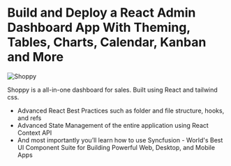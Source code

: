 # Build and Deploy a React Admin Dashboard App With Theming, Tables, Charts, Calendar, Kanban and More
![Shoppy](https://i.ibb.co/W6g39w3/image.png)

Shoppy is a all-in-one dashboard for sales. Built using React and tailwind css.

- Advanced React Best Practices such as folder and file structure, hooks, and refs
- Advanced State Management of the entire application using React Context API
- And most importantly you’ll learn how to use Syncfusion - World's Best UI Component Suite for Building Powerful Web, Desktop, and Mobile Apps